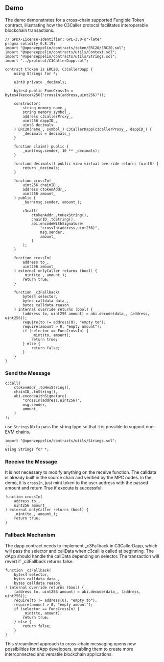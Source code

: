 ## Demo

The demo demonstrates for a cross-chain supported Fungible Token contract, illustrating how the C3Caller protocol facilitates interoperable blockchain transactions.

```
// SPDX-License-Identifier: GPL-3.0-or-later
pragma solidity 0.8.19;
import "@openzeppelin/contracts/token/ERC20/ERC20.sol";
import "@openzeppelin/contracts/utils/Context.sol";
import "@openzeppelin/contracts/utils/Strings.sol";
import "../protocol/C3CallerDapp.sol";

contract CToken is ERC20, C3CallerDapp {
    using Strings for *;

    uint8 private _decimals;

    bytes4 public FuncCrossIn = bytes4(keccak256("crossIn(address,uint256)"));

    constructor(
        string memory name_,
        string memory symbol_,
        address c3callerProxy_,
        uint256 dappID_,
        uint8 decimals_
    ) ERC20(name_, symbol_) C3CallerDapp(c3callerProxy_, dappID_) {
        _decimals = decimals_;
    }

    function claim() public {
        _mint(msg.sender, 10 ** _decimals);
    }

    function decimals() public view virtual override returns (uint8) {
        return _decimals;
    }

    function crossTo(
        uint256 chainID_,
        address ctokenAddr_,
        uint256 amount_
    ) public {
        _burn(msg.sender, amount_);

        c3call(
            ctokenAddr_.toHexString(),
            chainID_.toString(),
            abi.encodeWithSignature(
                "crossIn(address,uint256)",
                msg.sender,
                amount_
            )
        );
    }

    function crossIn(
        address to_,
        uint256 amount_
    ) external onlyCaller returns (bool) {
        _mint(to_, amount_);
        return true;
    }

    function _c3Fallback(
        bytes4 selector,
        bytes calldata data_,
        bytes calldata reason_
    ) internal override returns (bool) {
        (address to, uint256 amount) = abi.decode(data_, (address, uint256));
        require(to != address(0), "empty to");
        require(amount > 0, "empty amount");
        if (selector == FuncCrossIn) {
            _mint(to, amount);
            return true;
        } else {
            return false;
        }
    }
}
```


### Send the Message

```
c3call(
    ctokenAddr_.toHexString(),
    chainID_.toString(),
    abi.encodeWithSignature(
        "crossIn(address,uint256)",
        msg.sender,
        amount_
    )
);
```

use `Strings` lib to pass the string type so that it is possible to support non-EVM chains.

```
import "@openzeppelin/contracts/utils/Strings.sol";
...
using Strings for *;
```


### Receive the Message

It is not necessary to modify anything on the receive function. The calldata is already built in the source chain and verified by the MPC nodes. In the demo, it is `crossIn`, just mint token to the user address with the passed amount and return True if execute is successful.

```
function crossIn(
    address to_,
    uint256 amount_
) external onlyCaller returns (bool) {
    _mint(to_, amount_);
    return true;
}
```


### Fallback Mechanism

The dapp contract needs to implement  \_c3Fallback in C3CallerDapp, which will pass the selector and callData when c3call is called at beginning. The dApp should handle the callData depending on selector. The transaction will revert if \_c3Fallback returns false.

```
function _c3Fallback(
    bytes4 selector,
    bytes calldata data_,
    bytes calldata reason_
) internal override returns (bool) {
    (address to, uint256 amount) = abi.decode(data_, (address, uint256));
    require(to != address(0), "empty to");
    require(amount > 0, "empty amount");
    if (selector == FuncCrossIn) {
        _mint(to, amount);
        return true;
    } else {
        return false;
    }
}
```

This streamlined approach to cross-chain messaging opens new possibilities for dApp developers, enabling them to create more interconnected and versatile blockchain applications.

